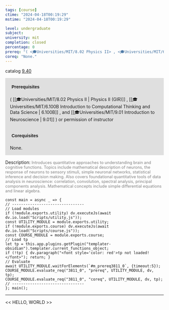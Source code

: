 ```yaml
---
tags: [course]
ctime: "2024-04-18T00:19:29"
mstime: "2024-04-18T00:19:29"

level: undergraduate
subject: 
university: mit
completion: closed
percentage: 0
prereq: "( <🎓Universities/MIT/8.02 Physics II> , <🎓Universities/MIT/6.100B Introduction to Computational Thinking and Data Science> , and <🎓Universities/MIT/9.01 Introduction to Neuroscience> ) or permission of instructor"
coreq: "None."
---
```


catalog [9.40](http://student.mit.edu/catalog/m9a.html#9.40)

<span style="display: block; padding: 15px; background-color: rgb(100, 100, 100, 0.2);"><font id="m_prereq3811_0" style="display: block; font-family: Arial, sans-serif; font-weight: bold; padding: 5px">Prerequisites</font><br><span id="prereq3811_0">( [[🎓Universities/MIT/8.02 Physics II | Physics II (GIR)]] , [[🎓Universities/MIT/6.100B Introduction to Computational Thinking and Data Science | 6.100B]] , and [[🎓Universities/MIT/9.01 Introduction to Neuroscience | 9.01]] ) or permission of instructor</span></span>
<span style="display: block; padding: 15px; background-color: rgb(100, 100, 100, 0.2);"><font id="m_coreq3811_0" style="display: block; font-family: Arial, sans-serif; font-weight: bold; padding: 5px">Corequisites</font><br><span id="coreq3811_0">None.</span></span>

<font style="">Description:</font>
<font style="color: grey; font-size: 0.8rem;">Introduces quantitative approaches to understanding brain and cognitive functions. Topics include mathematical description of neurons, the response of neurons to sensory stimuli, simple neuronal networks, statistical inference and decision making. Also covers foundational quantitative tools of data analysis in neuroscience: correlation, convolution, spectral analysis, principal components analysis. Mathematical concepts include simple differential equations and linear algebra.</font>

```dataviewjs
const main = async _ => {
// --------------------------------
// Load modules
if (!module.exports.utility) dv.executeJs(await dv.io.load("Scripts/utility.js"));
const UTILITY_MODULE = module.exports.utility;
if (!module.exports.course) dv.executeJs(await dv.io.load("Scripts/course.js"));
const COURSE_MODULE = module.exports.course;
// Load tp
let tp = this.app.plugins.getPlugin("templater-obsidian").templater.current_functions_object;
if (!tp) { dv.paragraph("<font style='color: red'>tp not loaded!</font>"); return; }
// Evaluate
await UTILITY_MODULE.waitForElements(`#m_prereq3811_0`, {timeout:5});
COURSE_MODULE.evaluate_req("3811_0", "prereq", UTILITY_MODULE, dv, tp);
COURSE_MODULE.evaluate_req("3811_0", "coreq", UTILITY_MODULE, dv, tp);
// --------------------------------
}; main();
```

---

<< HELLO, WORLD >>

